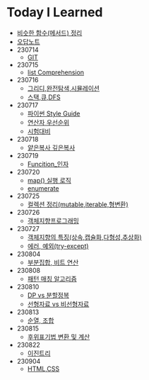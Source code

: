 # Today I Learned

* [비슷한 함수(메서드) 정리](TIL/비슷한%20함수(메서드)%20정리.md)
* [오답노트](TIL/오답노트.md)
* 230714
  * [GIT](TIL/알고리즘/Git.md)
* 230715
  * [list Comprehension](TIL/알고리즘/list%20comprehension.md)
* 230716
  * [그리디,완전탐색,시뮬레이션](TIL/알고리즘/그리디,완전탐색,시뮬레이션.md)
  * [스택,큐,DFS](TIL/알고리즘/스택,큐,DFS.md)
* 230717
  * [파이썬 Style Guide](TIL/알고리즘/파이썬%20Style%20Guide.md)
  * [연산자 우선순위](TIL/알고리즘/연산자%20우선순위.md)
  * [시험대비](TIL/알고리즘/시험대비.md)
* 230718
  * [얕은복사 깊은복사](TIL/알고리즘/얕은복사,깊은복사.md)
* 230719
  * [Funcition_인자](TIL/알고리즘/Funcition_인자.md)
* 230720
  * [map() 실행 로직](TIL/알고리즘/map()%20실행%20로직.md)
  * [enumerate](TIL/알고리즘/enumerate.md)
* 230725  
  * [컬렉션 정리(mutable,iterable,형변환)](TIL/알고리즘/컬렉션%20정리(mutable,iterable,형변환).md)
* 230726
  * [객체지향프로그래밍](TIL/알고리즘/객체지향프로그래밍.md)
* 230727
  * [객체지향의 특징(상속,캡슐화,다형성,추상화)](TIL/알고리즘/객체지향의%20특징(상속,캡슐화,다형성,추상화).md)
  * [에러, 예외(try-except)](TIL/알고리즘/에러,%20예외.md)
* 230804  
  * [부분집합, 비트 연산](TIL/알고리즘/부분집합,%20비트%20연산.md)
* 230808  
  * [패턴 매칭 알고리즘](TIL/알고리즘/패턴%20매칭%20알고리즘.md)
* 230810  
  * [DP vs 분할정복](TIL/알고리즘/DP%20vs%20분할정복.md)
  * [선형자료 vs 비선형자료](TIL/알고리즘/선형자료%20vs%20비선형자료.md)
* 230813  
  * [순열, 조합](TIL/알고리즘/순열,%20조합.md)  
* 230815  
  * [후위표기법 변환 및 계산](TIL/알고리즘/후위표기법%20변환%20및%20계산.md)
* 230822  
  * [이진트리](TIL/알고리즘/이진트리.md)
* 230904
  * [HTML,CSS](TIL/웹(프론트)/HTML,CSS.md)


